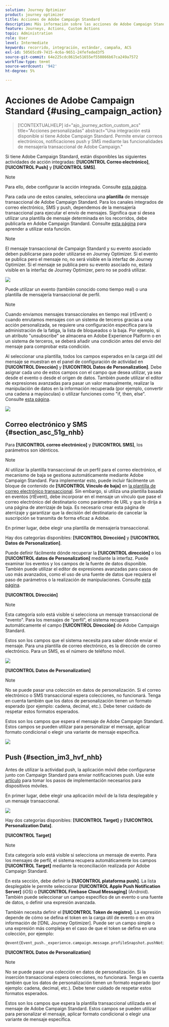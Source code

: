 ```yaml
---
solution: Journey Optimizer
product: journey optimizer
title: Acciones de Adobe Campaign Standard
description: Más información sobre las acciones de Adobe Campaign Standard
feature: Journeys, Actions, Custom Actions
topic: Administration
role: User
level: Intermediate
keywords: recorrido, integración, estándar, campaña, ACS
exl-id: 50565cd9-7415-4c6a-9651-24fefeded3f5
source-git-commit: 64e225cdc8615e51655ef550866b67ca249a7572
workflow-type: tm+mt
source-wordcount: '942'
ht-degree: 5%

---
```


# Acciones de Adobe Campaign Standard {#using_campaign_action}

>[!CONTEXTUALHELP]
>id="ajo_journey_action_custom_acs"
>title="Acciones personalizadas"
>abstract="Una integración está disponible si tiene Adobe Campaign Standard. Permite enviar correos electrónicos, notificaciones push y SMS mediante las funcionalidades de mensajería transaccional de Adobe Campaign."

Si tiene Adobe Campaign Standard, están disponibles las siguientes actividades de acción integradas: **[!UICONTROL Correo electrónico]**, **[!UICONTROL Push]** y **[!UICONTROL SMS]**.

>[!NOTE]
>
>Para ello, debe configurar la acción integrada. Consulte [esta página](../action/acs-action.md).

Para cada uno de estos canales, selecciona una **plantilla** de mensaje transaccional de Adobe Campaign Standard. Para los canales integrados de correo electrónico, SMS y push, dependemos de la mensajería transaccional para ejecutar el envío de mensajes. Significa que si desea utilizar una plantilla de mensaje determinada en los recorridos, debe publicarla en Adobe Campaign Standard. Consulte [esta página](https://experienceleague.adobe.com/docs/campaign-standard/using/communication-channels/transactional-messaging/getting-started-with-transactional-msg.html?lang=es) para aprender a utilizar esta función.

>[!NOTE]
>
>El mensaje transaccional de Campaign Standard y su evento asociado deben publicarse para poder utilizarse en Journey Optimizer. Si el evento se publica pero el mensaje no, no será visible en la interfaz de Journey Optimizer. Si el mensaje se publica pero su evento asociado no, estará visible en la interfaz de Journey Optimizer, pero no se podrá utilizar.

![](assets/journey59.png)

Puede utilizar un evento (también conocido como tiempo real) o una plantilla de mensajería transaccional de perfil.

>[!NOTE]
>
>Cuando enviamos mensajes transaccionales en tiempo real (rtEvent) o cuando enrutamos mensajes con un sistema de terceros gracias a una acción personalizada, se requiere una configuración específica para la administración de la fatiga, la lista de bloqueados o la baja. Por ejemplo, si un atributo &quot;unsubscribe&quot; se almacena en Adobe Experience Platform o en un sistema de terceros, se deberá añadir una condición antes del envío del mensaje para comprobar esta condición.

Al seleccionar una plantilla, todos los campos esperados en la carga útil del mensaje se muestran en el panel de configuración de actividad en **[!UICONTROL Dirección]** y **[!UICONTROL Datos de Personalization]**. Debe asignar cada uno de estos campos con el campo que desea utilizar, ya sea desde el evento o desde el origen de datos. También puede utilizar el editor de expresiones avanzadas para pasar un valor manualmente, realizar la manipulación de datos en la información recuperada (por ejemplo, convertir una cadena a mayúsculas) o utilizar funciones como &quot;if, then, else&quot;. Consulte [esta página](expression/expressionadvanced.md).

![](assets/journey60.png)

## Correo electrónico y SMS {#section_asc_51g_nhb}

Para **[!UICONTROL correo electrónico]** y **[!UICONTROL SMS]**, los parámetros son idénticos.

>[!NOTE]
>
>Al utilizar la plantilla transaccional de un perfil para el correo electrónico, el mecanismo de baja se gestiona automáticamente mediante Adobe Campaign Standard. Para implementar esto, puede incluir fácilmente un bloque de contenido de **[!UICONTROL Vínculo de baja]** en [la plantilla de correo electrónico transaccional](https://experienceleague.adobe.com/docs/campaign-standard/using/communication-channels/transactional-messaging/getting-started-with-transactional-msg.html?lang=es). Sin embargo, si utiliza una plantilla basada en eventos (rtEvent), debe incorporar en el mensaje un vínculo que pase el correo electrónico del destinatario como parámetro de URL y que lo dirija a una página de aterrizaje de baja. Es necesario crear esta página de aterrizaje y garantizar que la decisión del destinatario de cancelar la suscripción se transmita de forma eficaz a Adobe.

En primer lugar, debe elegir una plantilla de mensajería transaccional.

Hay dos categorías disponibles: **[!UICONTROL Dirección]** y **[!UICONTROL Datos de Personalization]**.

Puede definir fácilmente dónde recuperar la **[!UICONTROL dirección]** o los **[!UICONTROL datos de Personalization]** mediante la interfaz. Puede examinar los eventos y los campos de la fuente de datos disponible. También puede utilizar el editor de expresiones avanzadas para casos de uso más avanzados, como el uso de una fuente de datos que requiera el paso de parámetros o la realización de manipulaciones. Consulte [esta página](expression/expressionadvanced.md).

**[!UICONTROL Dirección]**

>[!NOTE]
>
>Esta categoría solo está visible si selecciona un mensaje transaccional de &quot;evento&quot;. Para los mensajes de &quot;perfil&quot;, el sistema recupera automáticamente el campo **[!UICONTROL Dirección]** de Adobe Campaign Standard.

Estos son los campos que el sistema necesita para saber dónde enviar el mensaje. Para una plantilla de correo electrónico, es la dirección de correo electrónico. Para un SMS, es el número de teléfono móvil.

![](assets/journey61.png)

**[!UICONTROL Datos de Personalization]**

>[!NOTE]
>
>No se puede pasar una colección en datos de personalización. Si el correo electrónico o SMS transaccional espera colecciones, no funcionará. Tenga en cuenta también que los datos de personalización tienen un formato esperado (por ejemplo: cadena, decimal, etc.). Debe tener cuidado de respetar estos formatos esperados.

Estos son los campos que espera el mensaje de Adobe Campaign Standard. Estos campos se pueden utilizar para personalizar el mensaje, aplicar formato condicional o elegir una variante de mensaje específica.

![](assets/journey62.png)

## Push {#section_im3_hvf_nhb}

Antes de utilizar la actividad push, la aplicación móvil debe configurarse junto con Campaign Standard para enviar notificaciones push. Use este [artículo](https://helpx.adobe.com/es/campaign/kb/integrate-mobile-sdk.html) para tomar los pasos de implementación necesarios para dispositivos móviles.

En primer lugar, debe elegir una aplicación móvil de la lista desplegable y un mensaje transaccional.

![](assets/journey62bis.png)

Hay dos categorías disponibles: **[!UICONTROL Target]** y **[!UICONTROL Personalization Data]**.

**[!UICONTROL Target]**

>[!NOTE]
>
>Esta categoría solo está visible si selecciona un mensaje de evento. Para los mensajes de perfil, el sistema recupera automáticamente los campos **[!UICONTROL Target]** mediante la reconciliación realizada por Adobe Campaign Standard.

En esta sección, debe definir la **[!UICONTROL plataforma push]**. La lista desplegable le permite seleccionar **[!UICONTROL Apple Push Notification Server]** (iOS) o **[!UICONTROL Firebase Cloud Messaging]** (Android). También puede seleccionar un campo específico de un evento o una fuente de datos, o definir una expresión avanzada.

También necesita definir el **[!UICONTROL Token de registro]**. La expresión depende de cómo se defina el token en la carga útil de evento o en otra información de [!DNL Journey Optimizer]. Puede ser un campo simple o una expresión más compleja en el caso de que el token se defina en una colección, por ejemplo:

```
@event{Event_push._experience.campaign.message.profileSnapshot.pushNotificationTokens.first().token}
```

**[!UICONTROL Datos de Personalization]**

>[!NOTE]
>
>No se puede pasar una colección en datos de personalización. Si la inserción transaccional espera colecciones, no funcionará. Tenga en cuenta también que los datos de personalización tienen un formato esperado (por ejemplo: cadena, decimal, etc.). Debe tener cuidado de respetar estos formatos esperados.

Estos son los campos que espera la plantilla transaccional utilizada en el mensaje de Adobe Campaign Standard. Estos campos se pueden utilizar para personalizar el mensaje, aplicar formato condicional o elegir una variante de mensaje específica.
